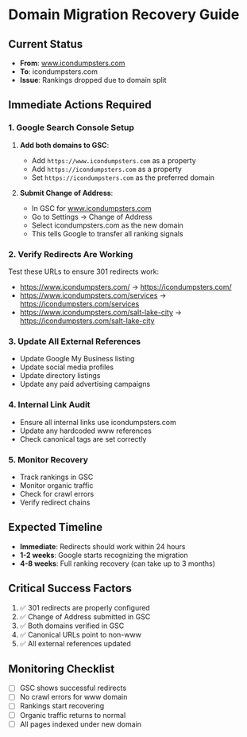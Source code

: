 # Domain Migration Recovery Guide

## Current Status
- **From**: www.icondumpsters.com
- **To**: icondumpsters.com
- **Issue**: Rankings dropped due to domain split

## Immediate Actions Required

### 1. Google Search Console Setup
1. **Add both domains to GSC**:
   - Add `https://www.icondumpsters.com` as a property
   - Add `https://icondumpsters.com` as a property
   - Set `https://icondumpsters.com` as the preferred domain

2. **Submit Change of Address**:
   - In GSC for www.icondumpsters.com
   - Go to Settings → Change of Address
   - Select icondumpsters.com as the new domain
   - This tells Google to transfer all ranking signals

### 2. Verify Redirects Are Working
Test these URLs to ensure 301 redirects work:
- https://www.icondumpsters.com/ → https://icondumpsters.com/
- https://www.icondumpsters.com/services → https://icondumpsters.com/services
- https://www.icondumpsters.com/salt-lake-city → https://icondumpsters.com/salt-lake-city

### 3. Update All External References
- Update Google My Business listing
- Update social media profiles
- Update directory listings
- Update any paid advertising campaigns

### 4. Internal Link Audit
- Ensure all internal links use icondumpsters.com
- Update any hardcoded www references
- Check canonical tags are set correctly

### 5. Monitor Recovery
- Track rankings in GSC
- Monitor organic traffic
- Check for crawl errors
- Verify redirect chains

## Expected Timeline
- **Immediate**: Redirects should work within 24 hours
- **1-2 weeks**: Google starts recognizing the migration
- **4-8 weeks**: Full ranking recovery (can take up to 3 months)

## Critical Success Factors
1. ✅ 301 redirects are properly configured
2. ✅ Change of Address submitted in GSC
3. ✅ Both domains verified in GSC
4. ✅ Canonical URLs point to non-www
5. ✅ All external references updated

## Monitoring Checklist
- [ ] GSC shows successful redirects
- [ ] No crawl errors for www domain
- [ ] Rankings start recovering
- [ ] Organic traffic returns to normal
- [ ] All pages indexed under new domain
